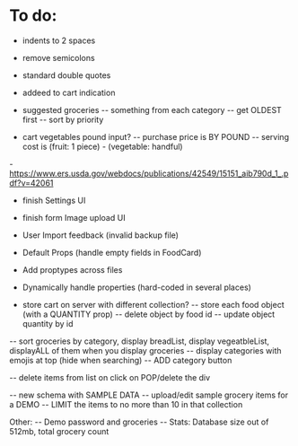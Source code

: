 # To do:
- indents to 2 spaces
- remove semicolons
- standard double quotes

- addeed to cart indication

- suggested groceries
-- something from each category
-- get OLDEST first
-- sort by priority

- cart vegetables pound input?
-- purchase price is BY POUND
-- serving cost is (fruit: 1 piece) - (vegetable: handful)

-https://www.ers.usda.gov/webdocs/publications/42549/15151_aib790d_1_.pdf?v=42061

- finish Settings UI
- finish form Image upload UI
- User Import feedback (invalid backup file)

- Default Props (handle empty fields in FoodCard)
- Add proptypes across files

- Dynamically handle properties (hard-coded in several places)

- store cart on server with different collection?
-- store each food object (with a QUANTITY prop)
-- delete object by food id
-- update object quantity by id

-- sort groceries by category, display breadList, display vegeatbleList, displayALL of them when you display groceries
-- display categories with emojis at top (hide when searching)
-- ADD category button 

-- delete items from list on click on POP/delete the div

-- new schema with SAMPLE DATA
-- upload/edit sample grocery items for a DEMO
-- LIMIT the items to no more than 10 in that collection

Other:
-- Demo password and groceries
-- Stats: Database size out of 512mb, total grocery count